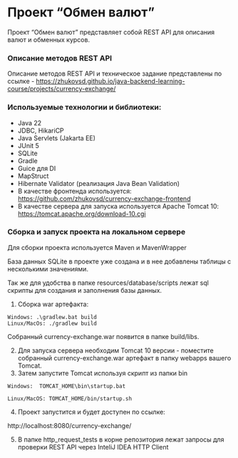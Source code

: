 # Проект “Обмен валют”

Проект “Обмен валют” представляет собой REST API для описания валют и обменных курсов.
### Описание методов REST API
Описание методов REST API и техническое задание представлены по ссылке - https://zhukovsd.github.io/java-backend-learning-course/projects/currency-exchange/

### Используемые технологии и библиотеки:
- Java 22
- JDBC, HikariCP
- Java Servlets (Jakarta EE)
- JUnit 5
- SQLite
- Gradle
- Guice для DI
- MapStruct
- Hibernate Validator (реализация Java Bean Validation)
- В качестве фронтенда используется: https://github.com/zhukovsd/currency-exchange-frontend
- В качестве сервера для запуска используется Apache Tomcat 10: https://tomcat.apache.org/download-10.cgi

### Сборка и запуск проекта на локальном сервере
Для сборки проекта используется Maven и MavenWrapper

База данных SQLite в проекте уже создана и в нее добавлены таблицы с несколькими значениями.

Так же для удобства в папке resources/database/scripts лежат sql скрипты для создания и заполнения базы данных.


1) Сборка war артефакта:
```
Windows: .\gradlew.bat build
Linux/MacOs: ./gradlew build
```
Собранный currency-exchange.war появится в папке build/libs.

2) Для запуска сервера необходим Tomcat 10 версии - поместите собранный
   currency-exchange.war артефакт в папку webapps вашего Tomcat.
3) Затем запустите Tomcat используя скрипт из папки bin
```
Windows:  TOMCAT_HOME\bin\startup.bat

Linux/MacOS: TOMCAT_HOME/bin/startup.sh
```
4) Проект запустится и будет доступен по ссылке:

http://localhost:8080/currency-exchange/

5) В папке http_request_tests в корне репозитория лежат запросы для проверки REST API  через InteliJ IDEA HTTP Client 
